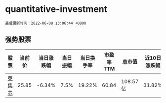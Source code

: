 # quantitative-investment

`最后更新时间：2022-06-08 13:06:44 +0800`

## 强势股票

|股票|当前价|当日涨跌幅|当日振幅|当日换手率|市盈率TTM|总市值|近10日涨跌幅|
|----|----|----|----|----|----|----|----|
|[英集芯](https://xueqiu.com/S/SH688209)|25.85|-6.34%|7.5%|19.22%|60.84|108.57亿|31.82%|
